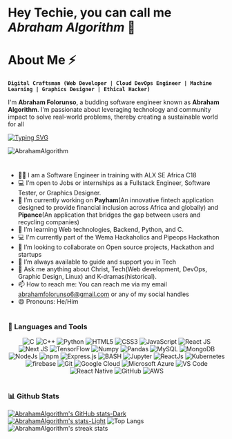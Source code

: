 # Hey Techie, you can call me *Abraham Algorithm* 👋

# About Me ⚡

**`Digital Craftsman (Web Developer | Cloud DevOps Engineer | Machine Learning | Graphics Designer | Ethical Hacker)`**

I'm **Abraham Folorunso**, a budding software engineer known as **Abraham Algorithm**. I'm passionate about leveraging technology and community impact to solve real-world problems, thereby creating a sustainable world for all

[![Typing SVG](https://readme-typing-svg.demolab.com?font=Fira+code&pause=1000&random=false&width=435&lines=Software+Engineer+%26+Graphics+designer)](https://git.io/typing-svg)

<img src="https://komarev.com/ghpvc/?username=AbrahamAlgorithm&label=Profile%20views&color=6805D3&style=flat" alt="AbrahamAlgorithm" />

#

- 👨‍💻 I am a Software Engineer in training with ALX SE Africa C18
- 💻 I’m open to Jobs or internships as a Fullstack Engineer, Software Tester, or Graphics Designer.
- 🔭 I’m currently working on **Payham**(An innovative fintech application designed to provide financial inclusion across Africa and globally) and **Pipance**(An application that bridges the gap between users and recycling companies)
- 🌱 I’m learning Web technologies, Backend, Python, and C.
- 💻 I'm currently part of the Wema Hackaholics and Pipeops Hackathon
- 👯 I’m looking to collaborate on Open source projects, Hackathon and startups
- 🤔 I’m always available to guide and support you in Tech
- 💬 Ask me anything about Christ, Tech(Web development, DevOps, Graphic Design, Linux) and K-dramas(historical).
- 📫 How to reach me: You can reach me via my email abrahamfolorunso6@gmail.com or any of my social handles
- 😄 Pronouns: He/Him

# 

### 🧰 Languages and Tools

<p align="center"> 
<img alt="C" src="https://img.shields.io/badge/c-%2300599C.svg?&style=for-the-badge&logo=c&logoColor=white" />
<img alt="C++" src="https://img.shields.io/badge/c++-%2300599C.svg?&style=for-the-badge&logo=c%2B%2B&ogoColor=white" />
 <img alt="Python" src="https://img.shields.io/badge/python-%2314354C.svg?style=for-the-badge&logo=python&logoColor=white"/>
<img alt="HTML5" src="https://img.shields.io/badge/html5-%23E34F26.svg?&style=for-the-badge&logo=html5&logoColor=white" />
 <img alt="CSS3" src="https://img.shields.io/badge/css3-%231572B6.svg?&style=for-the-badge&logo=css3&logoColor=white" />
 <img alt="JavaScript" src="https://img.shields.io/badge/javascript-%23323330.svg?&style=for-the-badge&logo=javascript&logoColor=%23F7DF1E" />
  <img alt="React JS" src="https://img.shields.io/badge/react.js-0078D4?style=for-the-badge&logo=react.js&logoColor=white" />
  <img alt="Next JS" src="https://img.shields.io/badge/next.js-0078D4?style=for-the-badge&logo=next.js&logoColor=white" />
 <img alt="TensorFlow" src="https://img.shields.io/badge/TensorFlow-FF6F00?style=for-the-badge&logo=TensorFlow&logoColor=white" />
 <img alt="Numpy" src="https://img.shields.io/badge/Numpy-777BB4?style=for-the-badge&logo=numpy&logoColor=white" />
 <img alt="Pandas" src="https://img.shields.io/badge/Pandas-2C2D72?style=for-the-badge&logo=pandas&logoColor=white" />
 <img alt="MySQL" src="https://img.shields.io/badge/MySQL-00000F?style=for-the-badge&logo=mysql&logoColor=white" />
 <img alt="MongoDB" src="https://img.shields.io/badge/MongoDB-white?style=for-the-badge&logo=mongodb&logoColor=4EA94B" />
 <img alt="NodeJs" src="https://img.shields.io/badge/Node.js-339933?style=for-the-badge&logo=nodedotjs&logoColor=white" />
    <img alt="npm" src="https://img.shields.io/badge/npm-CB3837?style=for-the-badge&logo=npm&logoColor=white" />
    <img alt="Express.js" src="https://img.shields.io/badge/Express.js-000000?style=for-the-badge&logo=express&logoColor=white" />
    <img alt="BASH" src="https://img.shields.io/badge/Bash-27338e?style=for-the-badge&logo=Bash&logoColor=white" />
    <img alt="Jupyter" src="https://img.shields.io/badge/Jupyter-F37626.svg?&style=for-the-badge&logo=Jupyter&logoColor=white" />
    <img alt="ReactJs" src="https://img.shields.io/badge/React-20232A?style=for-the-badge&logo=react&logoColor=61DAFB" />
    <img alt="Kubernetes" src="https://img.shields.io/badge/kubernetes-326ce5.svg?&style=for-the-badge&logo=kubernetes&logoColor=white" />
    <img alt="firebase" src="https://img.shields.io/badge/firebase-ffca28?style=for-the-badge&logo=firebase&logoColor=black" />
    <img alt="Git" src="https://img.shields.io/badge/Git-F05032?style=for-the-badge&logo=git&logoColor=white" />
    <img alt="Google Cloud" src="https://img.shields.io/badge/Google_Cloud-339933?style=for-the-badge&logo=google-cloud&logoColor=white" />
    <img alt="Microsoft Azure" src="https://img.shields.io/badge/microsoft%20azure-0089D6?style=for-the-badge&logo=microsoft-azure&logoColor=white" />
    <img alt="VS Code" src="https://img.shields.io/badge/Visual_Studio_Code-0078D4?style=for-the-badge&logo=visual%20studio%20code&logoColor=white" />
    <img alt="React Native" src="https://img.shields.io/badge/React_Native-0078D4?style=for-the-badge&logo=React%20Native&logoColor=white" />
     <img alt="GitHub" src="https://img.shields.io/badge/GitHub-%2314354C.svg?style=for-the-badge&logo=GitHub&logoColor=white"/>
      <img alt="AWS" src="https://img.shields.io/badge/aws-F7931E?style=for-the-badge&logo=aws&logoColor=white" />
</p>

#



### 📊 Github Stats
[![AbrahamAlgorithm's GitHub stats-Dark](https://github-readme-stats.vercel.app/api?username=AbrahamAlgorithm&show_icons=true&theme=dark#gh-dark-mode-only)](https://github.com/AbrahamAlgorithm/github-readme-stats#gh-dark-mode-only)
[![AbrahamAlgorithm's stats-Light](https://github-readme-stats.vercel.app/api?username=aAbrahamAlgorithm&show_icons=true&theme=default#gh-light-mode-only)](https://github.com/AbrahamAlgorithm/github-readme-stats#gh-light-mode-only)
![Top Langs](https://github-readme-stats.vercel.app/api/top-langs/?username=AbrahamAlgorithm&hide_border=true&text_color=87ff87&title_color=87ff87&layout=compact&theme=transparent)
![AbrahamAlgorithm's streak stats](https://github-readme-streak-stats.herokuapp.com/?user=AbrahamAlgorithm&stroke=87ff87&ring=87ff87&fire=87ff87&currStreakNum=87ff87&currStreakLabel=87ff87&sideNums=87ff87&sideLabels=87ff87&dates=87ff87&hide_border=true&theme=transparent)
<br/>
</details>
